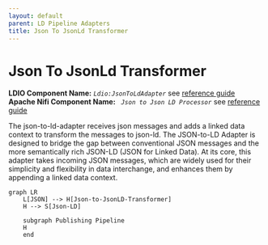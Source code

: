 ```yaml
---
layout: default
parent: LD Pipeline Adapters
title: Json To JsonLd Transformer
---
```


# Json To JsonLd Transformer

<b>LDIO Component Name:</b> <i>`Ldio:JsonToLdAdapter`</i> see [reference guide](https://informatievlaanderen.github.io/VSDS-Linked-Data-Interactions/ldio/ldio-adapters/ldio-json-to-json-ld) <br>
<b>Apache Nifi Component Name:</b> <i>`
Json to Json LD Processor` </i> see [reference guide](https://s01.oss.sonatype.org/#nexus-search;gav~be.vlaanderen.informatievlaanderen.ldes.ldi.nifi~json-to-ld-processor)

The json-to-ld-adapter receives json messages and adds a linked data context to transform the messages to json-ld. The JSON-to-LD Adapter is designed to bridge the gap between conventional JSON messages and the more semantically rich JSON-LD (JSON for Linked Data). At its core, this adapter takes incoming JSON messages, which are widely used for their simplicity and flexibility in data interchange, and enhances them by appending a linked data context. 

```mermaid
graph LR
    L[JSON] --> H[Json-to-JsonLD-Transformer]
    H --> S[Json-LD]

    subgraph Publishing Pipeline
    H
    end
```